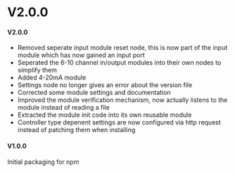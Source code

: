 # V2.0.0

#### V2.0.0
- Removed seperate input module reset node, this is now part of the input module which has now gained an input port
- Seperated the 6-10 channel in/output modules into their own nodes to simplify them
- Added 4-20mA module
- Settings node no longer gives an error about the version file
- Corrected some module settings and documentation
- Improved the module verification mechanism, now actually listens to the module instead of reading a file
- Extracted the module init code into its own reusable module
- Controller type depenent settings are now configured via http request instead of patching them when installing

#### V1.0.0
Initial packaging for npm